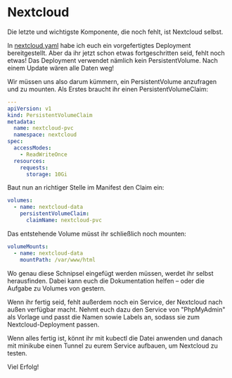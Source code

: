 # Nextcloud

Die letzte und wichtigste Komponente, die noch fehlt, ist Nextcloud selbst.

In [nextcloud.yaml](nextcloud.yaml) habe ich euch ein vorgefertigtes Deployment bereitgestellt.
Aber da ihr jetzt schon etwas fortgeschritten seid, fehlt noch etwas! Das Deployment verwendet nämlich kein PersistentVolume. Nach einem Update wären alle Daten weg!

Wir müssen uns also darum kümmern, ein PersistentVolume anzufragen und zu mounten.
Als Erstes braucht ihr einen PersistentVolumeClaim:
```yaml
---
apiVersion: v1
kind: PersistentVolumeClaim
metadata:
  name: nextcloud-pvc
  namespace: nextcloud
spec:
  accessModes:
    - ReadWriteOnce
  resources:
    requests:
      storage: 10Gi
```

Baut nun an richtiger Stelle im Manifest den Claim ein:

```yaml
volumes:
  - name: nextcloud-data
    persistentVolumeClaim:
      claimName: nextcloud-pvc
```

Das entstehende Volume müsst ihr schließlich noch mounten:

```yaml
volumeMounts:
  - name: nextcloud-data
    mountPath: /var/www/html
```

Wo genau diese Schnipsel eingefügt werden müssen, werdet ihr selbst herausfinden. Dabei kann euch die Dokumentation helfen – oder die Aufgabe zu Volumes von gestern.

Wenn ihr fertig seid, fehlt außerdem noch ein Service, der Nextcloud nach außen verfügbar macht. Nehmt euch dazu den Service von "PhpMyAdmin" als Vorlage und passt die Namen sowie Labels an, sodass sie zum Nextcloud-Deployment passen.

Wenn alles fertig ist, könnt ihr mit kubectl die Datei anwenden und danach mit minikube einen Tunnel zu eurem Service aufbauen, um Nextcloud zu testen.

Viel Erfolg!

